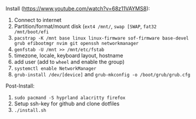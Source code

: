 Install (https://www.youtube.com/watch?v=68z11VAYMS8):
1. Connect to internet
2. Partition/format/mount disk (`ext4 /mnt/`, `swap [SWAP`, `fat32 /mnt/boot/efi`
3. `pacstrap -K /mnt base linux linux-firmware sof-firmware base-devel grub efibootmgr nvim git openssh networkmanager`
4. `genfstab -U /mnt >> /mnt/etc/fstab`
5. timezone, locale, keyboard layout, hostname
6. add user (add to `wheel` and enable the group)
7. `systemctl enable NetworkManager`
8. `grub-install /dev/[device]` and `grub-mkconfig -o /boot/grub/grub.cfg`

Post-Install:
1. `sudo pacmand -S hyprland alacritty firefox`
2. Setup ssh-key for github and clone dotfiles
3. `./install.sh`

